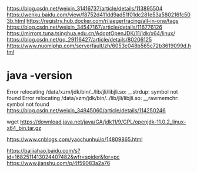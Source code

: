 https://blog.csdn.net/weixin_31416737/article/details/113895504
https://wenku.baidu.com/view/f8752d411dd9ad51f01dc281e53a580216fc503b.html
https://registry.hub.docker.com/r/jaegertracing/all-in-one/tags
https://blog.csdn.net/weixin_34547167/article/details/116776126
https://mirrors.tuna.tsinghua.edu.cn/AdoptOpenJDK/11/jdk/x64/linux/
https://blog.csdn.net/qq_29116427/article/details/80206125
https://www.nuomiphp.com/serverfault/zh/6053c048b565c72b3619099d.html
 # java -version
Error relocating /data/xzm/jdk/bin/../lib/jli/libjli.so: __strdup: symbol not found
Error relocating /data/xzm/jdk/bin/../lib/jli/libjli.so: __rawmemchr: symbol not found
https://blog.csdn.net/weixin_34945060/article/details/114250246

 wget https://download.java.net/java/GA/jdk11/9/GPL/openjdk-11.0.2_linux-x64_bin.tar.gz

https://www.cnblogs.com/yaochunhui/p/14809865.html

https://baijiahao.baidu.com/s?id=1682511413024407482&wfr=spider&for=pc
https://www.jianshu.com/p/4f59083a2a76
